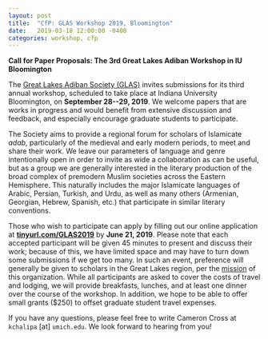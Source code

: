 ```yaml
---
layout: post
title:  "CfP: GLAS Workshop 2019, Bloomington"
date:   2019-03-18 12:00:00 -0400
categories: workshop, cfp
---
```


**Call for Paper Proposals: The 3rd Great Lakes Adiban Workshop in IU Bloomington**

The [Great Lakes Adiban Society (GLAS)](https://greatlakesadiban.github.io/) invites submissions for its third annual workshop, scheduled to take place at Indiana University Bloomington, on **September 28--29, 2019**. We welcome papers that are works in progress and would benefit from extensive discussion and feedback, and especially encourage graduate students to participate.

The Society aims to provide a regional forum for scholars of Islamicate *adab*, particularly of the medieval and early modern periods, to meet and share their work. We leave our parameters of language and genre intentionally open in order to invite as wide a collaboration as can be useful, but as a group we are generally interested in the literary production of the broad complex of premodern Muslim societies across the Eastern Hemisphere. This naturally includes the major Islamicate languages of Arabic, Persian, Turkish, and Urdu, as well as many others (Armenian, Georgian, Hebrew, Spanish, etc.) that participate in similar literary conventions.

Those who wish to participate can apply by filling out our online application at [**tinyurl.com/GLAS2019**](https://tinyurl.com/GLAS2019) by **June 21, 2019**. Please note that each accepted participant will be given 45 minutes to present and discuss their work; because of this, we have limited space and may have to turn down some submissions if we get too many. In such an event, preference will generally be given to scholars in the Great Lakes region, per the [mission](https://greatlakesadiban.github.io/about/) of this organization. While all participants are asked to cover the costs of travel and lodging, we will provide breakfasts, lunches, and at least one dinner over the course of the workshop. In addition, we hope to be able to offer small grants ($250) to offset graduate student travel expenses. 

If you have any questions, please feel free to write Cameron Cross at `kchalipa` [at] `umich.edu`. We look forward to hearing from you!